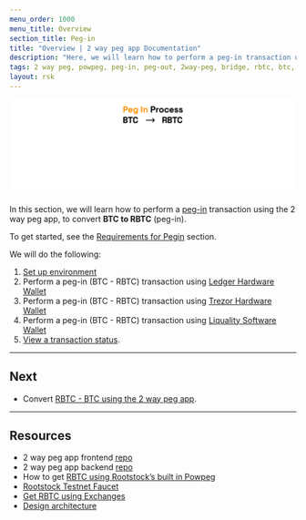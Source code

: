 ```yaml
---
menu_order: 1000
menu_title: Overview
section_title: Peg-in
title: "Overview | 2 way peg app Documentation"
description: "Here, we will learn how to perform a peg-in transaction using the 2 way peg app."
tags: 2 way peg, powpeg, peg-in, peg-out, 2way-peg, bridge, rbtc, btc, testnet, mainnet, trezor, liquality, leger, guide, setup, integrate, use
layout: rsk
---
```


![2 way peg app (peg-in)](/assets/img/guides/two-way-peg-app/pegin.gif)

In this section, we will learn how to perform a [peg-in](/guides/two-way-peg-app/glossary/) transaction using the 2 way peg app, to convert **BTC to RBTC** (peg-in). 

To get started, see the [Requirements for Pegin](/guides/two-way-peg-app/prerequisites/#requirements-for-pegin) section.

We will do the following:

1. [Set up environment](/guides/two-way-peg-app/prerequisites/)
2. Perform a peg-in (BTC - RBTC) transaction using [Ledger Hardware Wallet](/guides/two-way-peg-app/pegin/ledger/)
3. Perform a peg-in (BTC - RBTC) transaction using [Trezor Hardware Wallet](/guides/two-way-peg-app/trezor/)
4. Perform a peg-in (BTC - RBTC) transaction using [Liquality Software Wallet](/guides/two-way-peg-app/pegin/liquality/)
5. [View a transaction status](/guides/two-way-peg-app/pegin/status/).

----

## Next
* Convert [RBTC - BTC using the 2 way peg app](/guides/two-way-peg-app/pegout/).

----

## Resources
* 2 way peg app frontend [repo](https://github.com/rsksmart/2wp-app)
* 2 way peg app backend [repo](https://github.com/rsksmart/2wp-api)
* How to get [RBTC using Rootstock’s built in Powpeg](https://developers.rootstock.io/guides/get-crypto-on-rsk/powpeg-btc-rbtc/)
* [Rootstock Testnet Faucet](https://faucet.rootstock.io/)
* [Get RBTC using Exchanges](https://developers.rootstock.io/guides/get-crypto-on-rsk/rbtc-exchanges/)
* [Design architecture](/guides/two-way-peg-app/advanced-operations/design-architecture/)
